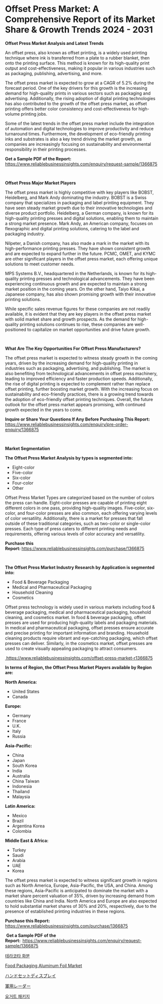 <p><h1>Offset Press Market: A Comprehensive Report of its Market Share & Growth Trends 2024 - 2031</h1></p><p><strong>Offset Press Market Analysis and Latest Trends</strong></p>
<p><p>An offset press, also known as offset printing, is a widely used printing technique where ink is transferred from a plate to a rubber blanket, then onto the printing surface. This method is known for its high-quality print output and cost-effectiveness, making it popular in various industries such as packaging, publishing, advertising, and more.</p><p>The offset press market is expected to grow at a CAGR of 5.2% during the forecast period. One of the key drivers for this growth is the increasing demand for high-quality prints in various sectors such as packaging and advertising. Additionally, the rising adoption of digital printing technologies has also contributed to the growth of the offset press market, as offset printing offers better color consistency and cost-effectiveness for high-volume printing jobs.</p><p>Some of the latest trends in the offset press market include the integration of automation and digital technologies to improve productivity and reduce turnaround times. Furthermore, the development of eco-friendly printing inks and substrates is also a key trend driving the market growth, as companies are increasingly focusing on sustainability and environmental responsibility in their printing processes.</p></p>
<p><strong>Get a Sample PDF of the Report:&nbsp;</strong> <a href="https://www.reliablebusinessinsights.com/enquiry/request-sample/1366875">https://www.reliablebusinessinsights.com/enquiry/request-sample/1366875</a></p>
<p>&nbsp;</p>
<p><strong>Offset Press Major Market Players</strong></p>
<p><p>The offset press market is highly competitive with key players like BOBST, Heidelberg, and Mark Andy dominating the industry. BOBST is a Swiss company that specializes in packaging and label printing equipment. They have seen steady market growth due to their innovative technologies and diverse product portfolio. Heidelberg, a German company, is known for its high-quality printing presses and digital solutions, enabling them to maintain a strong market presence. Mark Andy, an American company, focuses on flexographic and digital printing solutions, catering to the label and packaging industry.</p><p>Nilpeter, a Danish company, has also made a mark in the market with its high-performance printing presses. They have shown consistent growth and are expected to expand further in the future. PCMC, OMET, and KYMC are other significant players in the offset press market, each offering unique solutions to meet customer needs.</p><p>MPS Systems B.V., headquartered in the Netherlands, is known for its high-quality printing presses and technological advancements. They have been experiencing continuous growth and are expected to maintain a strong market position in the coming years. On the other hand, Taiyo Kikai, a Japanese company, has also shown promising growth with their innovative printing solutions.</p><p>While specific sales revenue figures for these companies are not readily available, it is evident that they are key players in the offset press market with solid market share and growth prospects. As the demand for high-quality printing solutions continues to rise, these companies are well-positioned to capitalize on market opportunities and drive future growth.</p></p>
<p>&nbsp;</p>
<p><strong>What Are The Key Opportunities For Offset Press Manufacturers?</strong></p>
<p><p>The offset press market is expected to witness steady growth in the coming years, driven by the increasing demand for high-quality printing in industries such as packaging, advertising, and publishing. The market is also benefiting from technological advancements in offset press machinery, leading to improved efficiency and faster production speeds. Additionally, the rise of digital printing is expected to complement rather than replace offset printing, further boosting market growth. With the increasing focus on sustainability and eco-friendly practices, there is a growing trend towards the adoption of eco-friendly offset printing techniques. Overall, the future outlook for the offset press market appears promising, with continued growth expected in the years to come.</p></p>
<p><strong>Inquire or Share Your Questions If Any Before Purchasing This Report:</strong> <a href="https://www.reliablebusinessinsights.com/enquiry/pre-order-enquiry/1366875">https://www.reliablebusinessinsights.com/enquiry/pre-order-enquiry/1366875</a></p>
<p>&nbsp;</p>
<p><strong>Market Segmentation</strong></p>
<p><strong>The Offset Press Market Analysis by types is segmented into:</strong></p>
<p><ul><li>Eight-color</li><li>Five-color</li><li>Six-color</li><li>Four-color</li><li>Other</li></ul></p>
<p><p>Offset Press Market Types are categorized based on the number of colors the press can handle. Eight-color presses are capable of printing eight different colors in one pass, providing high-quality images. Five-color, six-color, and four-color presses are also common, each offering varying levels of color versatility. Additionally, there is a market for presses that fall outside of these traditional categories, such as two-color or single-color presses. Each type of press caters to different printing needs and requirements, offering various levels of color accuracy and versatility.</p></p>
<p><strong>Purchase this Report:&nbsp;</strong><a href="https://www.reliablebusinessinsights.com/purchase/1366875">https://www.reliablebusinessinsights.com/purchase/1366875</a></p>
<p>&nbsp;</p>
<p><strong>The Offset Press Market Industry Research by Application is segmented into:</strong></p>
<p><ul><li>Food & Beverage Packaging</li><li>Medical and Pharmaceutical Packaging</li><li>Household Cleaning</li><li>Cosmetics</li></ul></p>
<p><p>Offset press technology is widely used in various markets including food & beverage packaging, medical and pharmaceutical packaging, household cleaning, and cosmetics market. In food & beverage packaging, offset presses are used for producing high-quality labels and packaging materials. In medical and pharmaceutical packaging, offset presses ensure accurate and precise printing for important information and branding. Household cleaning products require vibrant and eye-catching packaging, which offset presses can deliver. Similarly, in the cosmetics market, offset presses are used to create visually appealing packaging to attract consumers.</p></p>
<p><a href="https://www.reliablebusinessinsights.com/offset-press-market-r1366875">&nbsp;https://www.reliablebusinessinsights.com/offset-press-market-r1366875</a></p>
<p><strong>In terms of Region, the Offset Press Market Players available by Region are:</strong></p>
<p>
    <p> <strong> North America: </strong>
        <ul>
            <li>United States</li>
            <li>Canada</li>
        </ul>
        </p> 
    <p> <strong> Europe: </strong>
        <ul>
            <li>Germany</li>
            <li>France</li>
            <li>U.K.</li>
            <li>Italy</li>
            <li>Russia</li>
        </ul>
        </p> 
    <p> <strong> Asia-Pacific: </strong>
        <ul>
            <li>China</li>
            <li>Japan</li>
            <li>South Korea</li>
            <li>India</li>
            <li>Australia</li>
            <li>China Taiwan</li>
            <li>Indonesia</li>
            <li>Thailand</li>
            <li>Malaysia</li>
        </ul>
        </p> 
    <p> <strong> Latin America: </strong>
        <ul>
            <li>Mexico</li>
            <li>Brazil</li>
            <li>Argentina Korea</li>
            <li>Colombia</li>
        </ul>
        </p> 
    <p> <strong> Middle East & Africa: </strong>
        <ul>
            <li>Turkey</li>
            <li>Saudi</li>
            <li>Arabia</li>
            <li>UAE</li>
            <li>Korea</li>
        </ul>
    </p>
    </p>
<p><p>The offset press market is expected to witness significant growth in regions such as North America, Europe, Asia-Pacific, the USA, and China. Among these regions, Asia-Pacific is anticipated to dominate the market with a market share percent valuation of 35%, driven by increasing demand from countries like China and India. North America and Europe are also expected to hold substantial market shares of 30% and 20%, respectively, due to the presence of established printing industries in these regions.</p></p>
<p><strong>Purchase this Report: </strong><a href="https://www.reliablebusinessinsights.com/purchase/1366875">https://www.reliablebusinessinsights.com/purchase/1366875</a></p>
<p>&nbsp;<strong>Get a Sample PDF of the Report:&nbsp;&nbsp;</strong><a href="https://www.reliablebusinessinsights.com/enquiry/request-sample/1366875">https://www.reliablebusinessinsights.com/enquiry/request-sample/1366875</a></p>
<p><strong></strong></p>
<p><p><a href="https://medium.com/@cierrahayes1930/%ED%85%8C%EB%9D%BC%EC%BD%94%ED%83%80-%ED%99%94%EB%B6%84-%EC%8B%9C%EC%9E%A5-%EB%B3%B4%EA%B3%A0%EC%84%9C%EB%8A%94-%EC%9D%B4-%EC%8B%9C%EC%9E%A5%EC%9D%98-%EC%B5%9C%EC%8B%A0-%ED%8A%B8%EB%A0%8C%EB%93%9C%EC%99%80-%EC%84%B1%EC%9E%A5-%EA%B8%B0%ED%9A%8C%EB%A5%BC-%EB%B3%B4%EC%97%AC%EC%A4%8D%EB%8B%88%EB%8B%A4-7fbcd61fc579">테라코타 화분</a></p><p><a href="https://github.com/juancolorado15/Market-Research-Report-List-3/blob/main/food-packaging-aluminum-foil-market.md">Food Packaging Aluminum Foil Market</a></p><p><a href="https://medium.com/@maureenbiologist34/%E6%90%BA%E5%B8%AF%E7%AB%AF%E6%9C%AB%E3%83%87%E3%82%A3%E3%82%B9%E3%83%97%E3%83%AC%E3%82%A4%E5%B8%82%E5%A0%B4%E3%81%AE%E5%88%86%E6%9E%90-%E3%82%B0%E3%83%AD%E3%83%BC%E3%83%90%E3%83%AB%E7%94%A3%E6%A5%AD%E3%81%AE%E8%A6%96%E7%82%B9%E3%81%A8%E4%BA%88%E6%B8%AC-2024%E5%B9%B4%E3%81%8B%E3%82%892031%E5%B9%B4-7e8603d7cc14">ハンドセットディスプレイ</a></p><p><a href="https://medium.com/@lucasrandall2020/%E8%BB%8D%E4%BA%8B%E3%83%AC%E3%83%BC%E3%83%80%E3%83%BC%E5%B8%82%E5%A0%B4%E8%AA%BF%E6%9F%BB%E3%83%AC%E3%83%9D%E3%83%BC%E3%83%88-%E3%81%9D%E3%81%AE%E6%AD%B4%E5%8F%B2%E3%81%8A%E3%82%88%E3%81%B32031%E5%B9%B4%E3%81%8B%E3%82%892031%E5%B9%B4%E3%81%AE%E4%BA%88%E6%B8%AC-e34b7801cc3b">軍用レーダー</a></p><p><a href="https://medium.com/@leeusso5656/%EC%9A%94%EA%B1%B0%ED%8A%B8-%ED%8F%AC%EC%9E%A5-%EC%8B%9C%EC%9E%A5-%EA%B7%9C%EB%AA%A8-%EC%8B%9C%EC%9E%A5-%EC%A0%84%EB%A7%9D-%EB%B0%8F-%EC%8B%9C%EC%9E%A5-%EC%98%88%EC%B8%A1-2024%EB%85%84%EB%B6%80%ED%84%B0-2031%EB%85%84%EA%B9%8C%EC%A7%80-07548a429709">요거트 패키지</a></p></p>